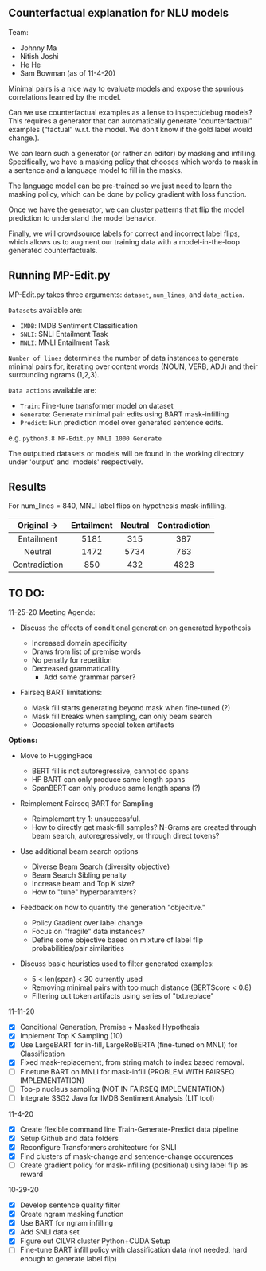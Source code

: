 ## Counterfactual explanation for NLU models

Team:
- Johnny Ma 
- Nitish Joshi
- He He
- Sam Bowman (as of 11-4-20)

Minimal pairs is a nice way to evaluate models and expose the spurious correlations learned by the model.

Can we use counterfactual examples as a lense to inspect/debug models?
This requires a generator that can automatically generate “counterfactual” examples (“factual” w.r.t. the model. We don’t know if the gold label would change.).

We can learn such a generator (or rather an editor) by masking and infilling.
Specifically, we have a masking policy that chooses which words to mask in a sentence and a language model to fill in the masks.

The language model can be pre-trained so we just need to learn the masking policy, which can be done by policy gradient with loss function.

Once we have the generator, we can cluster patterns that flip the model prediction to understand the model behavior. 

Finally, we will crowdsource labels for correct and incorrect label flips, which allows us to augment our training data with a model-in-the-loop generated counterfactuals. 

## Running MP-Edit.py

MP-Edit.py takes three arguments: `dataset`, `num_lines`, and `data_action`. 

`Datasets` available are: 
- `IMDB`: IMDB Sentiment Classification
- `SNLI`: SNLI Entailment Task
- `MNLI`: MNLI Entailment Task

`Number of lines` determines the number of data instances to generate minimal pairs for, iterating over content words (NOUN, VERB, ADJ) and their surrounding ngrams (1,2,3). 

`Data actions` available are:
- `Train`: Fine-tune transformer model on dataset
- `Generate`: Generate minimal pair edits using BART mask-infilling
- `Predict`: Run prediction model over generated sentence edits.

e.g. `python3.8 MP-Edit.py MNLI 1000 Generate`

The outputted datasets or models will be found in the working directory under 'output' and 'models' respectively. 

## Results

For num_lines = 840, MNLI label flips on hypothesis mask-infilling.

|  Original ->  | Entailment | Neutral | Contradiction |
|:-------------:|:----------:|:-------:|:-------------:|
|   Entailment  |    5181    |   315   |      387      |
|    Neutral    |    1472    |   5734  |      763      |
| Contradiction |     850    |   432   |      4828     |

## TO DO:

11-25-20 Meeting Agenda:

- Discuss the effects of conditional generation on generated hypothesis
	- Increased domain specificity
	- Draws from list of premise words
	- No penatly for repetition
	- Decreased grammaticallity
		- Add some grammar parser?

- Fairseq BART limitations: 
	- Mask fill starts generating beyond mask when fine-tuned (?)
	- Mask fill breaks when sampling, can only beam search
	- Occasionally returns special token artifacts

**Options:**

- Move to HuggingFace
	- BERT fill is not autoregressive, cannot do spans
	- HF BART can only produce same length spans
	- SpanBERT can only produce same length spans (?)

- Reimplement Fairseq BART for Sampling
	- Reimplement try 1: unsuccessful. 
	- How to directly get mask-fill samples? N-Grams are created through beam search,  autoregressively, or through direct tokens?

- Use additional beam search options
	- Diverse Beam Search (diversity objective)
	- Beam Search Sibling penalty
	- Increase beam and Top K size?
	- How to "tune" hyperparamters?

- Feedback on how to quantify the generation "objecitve."
	- Policy Gradient over label change
	- Focus on "fragile" data instances?
	- Define some objective based on mixture of label flip probabilities/pair similarities

- Discuss basic heuristics used to filter generated examples:
	- 5 < len(span) < 30 currently used
	- Removing minimal pairs with too much distance (BERTScore < 0.8)
	- Filtering out token artifacts using series of "txt.replace" 

11-11-20
- [x] Conditional Generation, Premise + Masked Hypothesis
- [x] Implement Top K Sampling (10)
- [x] Use LargeBART for in-fill, LargeRoBERTA (fine-tuned on MNLI) for Classification
- [x] Fixed mask-replacement, from string match to index based removal.
- [ ] Finetune BART on MNLI for mask-infill (PROBLEM WITH FAIRSEQ IMPLEMENTATION)
- [ ] Top-p nucleus sampling (NOT IN FAIRSEQ IMPLEMENTATION)
- [ ] Integrate SSG2 Java for IMDB Sentiment Analysis (LIT tool)

11-4-20
- [x] Create flexible command line Train-Generate-Predict data pipeline
- [x] Setup Github and data folders
- [x] Reconfigure Transformers architecture for SNLI
- [x] Find clusters of mask-change and sentence-change occurences
- [ ] Create gradient policy for mask-infilling (positional) using label flip as reward

10-29-20
- [x] Develop sentence quality filter
- [x] Create ngram masking function
- [x] Use BART for ngram infilling
- [x] Add SNLI data set
- [x] Figure out CILVR cluster Python+CUDA Setup
- [ ] Fine-tune BART infill policy with classification data (not needed, hard enough to generate label flip)
